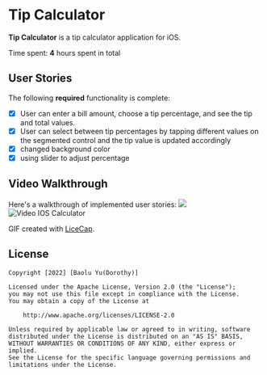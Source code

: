 #  Tip Calculator

**Tip Calculator** is a tip calculator application for iOS.

Time spent: **4** hours spent in total

## User Stories

The following **required** functionality is complete:

* [x] User can enter a bill amount, choose a tip percentage, and see the tip and total values.
* [x] User can select between tip percentages by tapping different values on the segmented control and the tip value is updated accordingly
* [x] changed background color
* [x] using slider to adjust percentage

## Video Walkthrough

Here's a walkthrough of implemented user stories:
![](http://g.recordit.co/ZfMC0nu8Gc.gif)
<img src='http://g.recordit.co/4hSQvZLWLv.gif' title='Video IOS Calculator' width='' alt='Video IOS Calculator' />

GIF created with [LiceCap](http://www.cockos.com/licecap/).


## License

    Copyright [2022] [Baolu Yu(Dorothy)]

    Licensed under the Apache License, Version 2.0 (the "License");
    you may not use this file except in compliance with the License.
    You may obtain a copy of the License at

        http://www.apache.org/licenses/LICENSE-2.0

    Unless required by applicable law or agreed to in writing, software
    distributed under the License is distributed on an "AS IS" BASIS,
    WITHOUT WARRANTIES OR CONDITIONS OF ANY KIND, either express or implied.
    See the License for the specific language governing permissions and
    limitations under the License.
